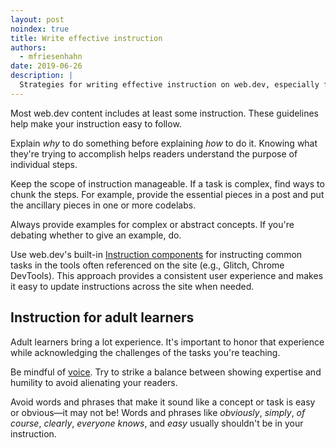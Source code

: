 ```yaml
---
layout: post
noindex: true
title: Write effective instruction
authors:
  - mfriesenhahn
date: 2019-06-26
description: |
  Strategies for writing effective instruction on web.dev, especially for adult learners.
---
```


Most web.dev content includes at least some instruction. These guidelines help make your instruction easy to follow.

Explain _why_ to do something before explaining _how_ to do it. Knowing what they're trying to accomplish helps readers understand the purpose of individual steps.

Keep the scope of instruction manageable. If a task is complex, find ways to chunk the steps. For example, provide the essential pieces in a post and put the ancillary pieces in one or more codelabs.

Always provide examples for complex or abstract concepts. If you're debating whether to give an example, do.

Use web.dev's built-in [Instruction components](/web-dev-components#instruction) for instructing common tasks in the tools often referenced on the site (e.g., Glitch, Chrome DevTools). This approach provides a consistent user experience and makes it easy to update instructions across the site when needed.

## Instruction for adult learners
Adult learners bring a lot experience. It's important to honor that experience while acknowledging the challenges of the tasks you're teaching.

Be mindful of [voice](/voice). Try to strike a balance between showing expertise and humility to avoid alienating your readers.

Avoid words and phrases that make it sound like a concept or task is easy or obvious—it may not be! Words and phrases like _obviously_, _simply_, _of course_, _clearly_, _everyone knows_, and _easy_ usually shouldn't be in your instruction.

